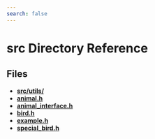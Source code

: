 ```yaml
---
search: false
---
```


# src Directory Reference

## Files

* **[src/utils/](dir_313caf1132e152dd9b58bea13a4052ca.md)**
* **[animal.h](animal_8h.md)**
* **[animal\_interface.h](animal__interface_8h.md)**
* **[bird.h](bird_8h.md)**
* **[example.h](example_8h.md)**
* **[special\_bird.h](special__bird_8h.md)**
